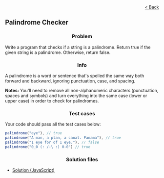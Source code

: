 <p align="right">
  <a href="../home.md">< Back</a>
</p>

<h2>Palindrome Checker</h2>

<h3 align="center">Problem</h3>

<p>Write a program that checks if a string is a palindrome. Return true if the given string is a palindrome. Otherwise, return false.</p>

<h3 align="center">Info</h3>

<p>A palindrome is a word or sentence that's spelled the same way both forward and backward, ignoring punctuation, case, and spacing.</p>

<p><strong>Notes:</strong> You'll need to remove all non-alphanumeric characters (punctuation, spaces and symbols) and turn everything into the same case (lower or upper case) in order to check for palindromes.</p>

<h3 align="center">Test cases</h3>

<p>Your code should pass all the test cases below:</p>

```js
palindrome("eye"), // true
palindrome("A man, a plan, a canal. Panama"), // true
palindrome("1 eye for of 1 eye."), // false
palindrome("0_0 (: /-\ :) 0-0") // true
```

<h3 align="center">Solution files</h3>

- [Solution (JavaScript)](./solution.js)